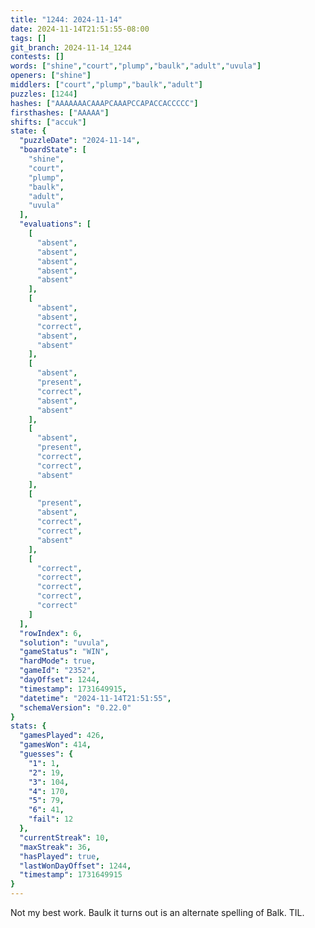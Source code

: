 ```yaml
---
title: "1244: 2024-11-14"
date: 2024-11-14T21:51:55-08:00
tags: []
git_branch: 2024-11-14_1244
contests: []
words: ["shine","court","plump","baulk","adult","uvula"]
openers: ["shine"]
middlers: ["court","plump","baulk","adult"]
puzzles: [1244]
hashes: ["AAAAAAACAAAPCAAAPCCAPACCACCCCC"]
firsthashes: ["AAAAA"]
shifts: ["accuk"]
state: {
  "puzzleDate": "2024-11-14",
  "boardState": [
    "shine",
    "court",
    "plump",
    "baulk",
    "adult",
    "uvula"
  ],
  "evaluations": [
    [
      "absent",
      "absent",
      "absent",
      "absent",
      "absent"
    ],
    [
      "absent",
      "absent",
      "correct",
      "absent",
      "absent"
    ],
    [
      "absent",
      "present",
      "correct",
      "absent",
      "absent"
    ],
    [
      "absent",
      "present",
      "correct",
      "correct",
      "absent"
    ],
    [
      "present",
      "absent",
      "correct",
      "correct",
      "absent"
    ],
    [
      "correct",
      "correct",
      "correct",
      "correct",
      "correct"
    ]
  ],
  "rowIndex": 6,
  "solution": "uvula",
  "gameStatus": "WIN",
  "hardMode": true,
  "gameId": "2352",
  "dayOffset": 1244,
  "timestamp": 1731649915,
  "datetime": "2024-11-14T21:51:55",
  "schemaVersion": "0.22.0"
}
stats: {
  "gamesPlayed": 426,
  "gamesWon": 414,
  "guesses": {
    "1": 1,
    "2": 19,
    "3": 104,
    "4": 170,
    "5": 79,
    "6": 41,
    "fail": 12
  },
  "currentStreak": 10,
  "maxStreak": 36,
  "hasPlayed": true,
  "lastWonDayOffset": 1244,
  "timestamp": 1731649915
}
---
```

<!-- more -->
Not my best work. Baulk it turns out is an alternate spelling of Balk. TIL. 

